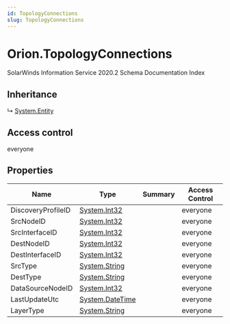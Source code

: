 ```yaml
---
id: TopologyConnections
slug: TopologyConnections
---
```


# Orion.TopologyConnections

SolarWinds Information Service 2020.2 Schema Documentation Index

## Inheritance

↳ [System.Entity](./../System/Entity)

## Access control

everyone

## Properties

| Name | Type | Summary | Access Control |
| ------ | ------ | ------ | ------ |
| DiscoveryProfileID | [System.Int32](https://docs.microsoft.com/en-us/dotnet/api/system.int32) |  | everyone |
| SrcNodeID | [System.Int32](https://docs.microsoft.com/en-us/dotnet/api/system.int32) |  | everyone |
| SrcInterfaceID | [System.Int32](https://docs.microsoft.com/en-us/dotnet/api/system.int32) |  | everyone |
| DestNodeID | [System.Int32](https://docs.microsoft.com/en-us/dotnet/api/system.int32) |  | everyone |
| DestInterfaceID | [System.Int32](https://docs.microsoft.com/en-us/dotnet/api/system.int32) |  | everyone |
| SrcType | [System.String](https://docs.microsoft.com/en-us/dotnet/api/system.string) |  | everyone |
| DestType | [System.String](https://docs.microsoft.com/en-us/dotnet/api/system.string) |  | everyone |
| DataSourceNodeID | [System.Int32](https://docs.microsoft.com/en-us/dotnet/api/system.int32) |  | everyone |
| LastUpdateUtc | [System.DateTime](https://docs.microsoft.com/en-us/dotnet/api/system.datetime) |  | everyone |
| LayerType | [System.String](https://docs.microsoft.com/en-us/dotnet/api/system.string) |  | everyone |

